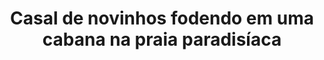 ---
layout: post
title: Casal de novinhos fodendo em uma cabana na praia paradisíaca
thumb: casal-de-novinhos-fodendo-em-uma-cabana-na-praia-paradisiaca
duration: "06:38"
permalink: /:title
video: https://www.xvideos.com/embedframe/68437229
categories: facial, latina, blowjob, masturbation, cunnilingusm, cum-on-face, big-tits, big-boobs, cum-on-tits
---